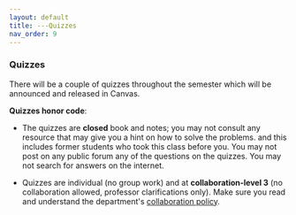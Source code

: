```yaml
---
layout: default 
title: ---Quizzes
nav_order: 9
---
```



### Quizzes 

There will be a couple of quizzes throughout the semester which will
be announced and released in Canvas.


__Quizzes honor code__:

- The quizzes are __closed__ book and notes;
you may not consult any resource that may give you a hint on how
to solve the problems.  and this includes former students who took
this class before you. You may not post on any public forum any of the
questions on the quizzes. You may not search for answers on the
internet.

- Quizzes are individual (no group work) and at __collaboration-level
3__ (no collaboration allowed, professor clarifications only). Make
sure you read and understand the department's [collaboration
policy](https://turing.bowdoin.edu/dept/collab.php).




